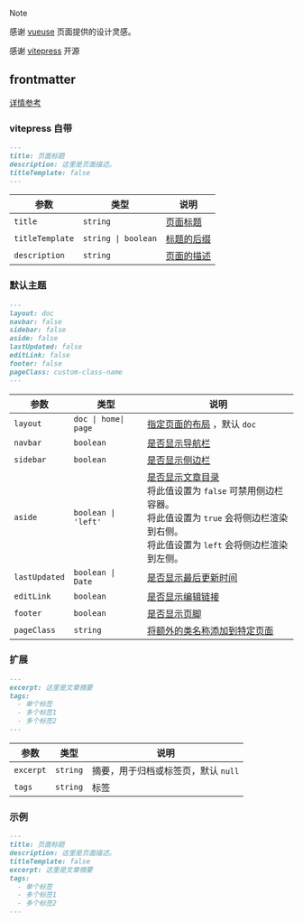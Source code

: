 > [!NOTE]
>
> 感谢 [vueuse](https://vueuse.org/functions.html) 页面提供的设计灵感。
>
> 感谢 [vitepress](https://vitepress.dev/zh/) 开源

## frontmatter

[详情参考](https://vitepress.dev/zh/reference/frontmatter-config)

### vitepress 自带

``` markdown
---
title: 页面标题
description: 这里是页面描述。
titleTemplate: false
---
```

| 参数              | 类型                  | 说明                                                                           |
|-----------------|---------------------|------------------------------------------------------------------------------|
| `title`         | `string`            | [页面标题](https://vitepress.dev/zh/reference/frontmatter-config#title)          |
| `titleTemplate` | `string \| boolean` | [标题的后缀](https://vitepress.dev/zh/reference/frontmatter-config#titletemplate) |
| `description`   | `string`            | [页面的描述](https://vitepress.dev/zh/reference/frontmatter-config#description)   |

### 默认主题

``` markdown
---
layout: doc
navbar: false
sidebar: false
aside: false
lastUpdated: false
editLink: false
footer: false
pageClass: custom-class-name
---
```

| 参数            | 类型                   | 说明                                                                                                                                                                     |
|---------------|----------------------|------------------------------------------------------------------------------------------------------------------------------------------------------------------------|
| `layout`      | `doc \| home\| page` | [指定页面的布局](https://vitepress.dev/zh/reference/frontmatter-config#layout)  ，默认 `doc`                                                                                     |
| `navbar`      | `boolean`            | [是否显示导航栏](https://vitepress.dev/zh/reference/frontmatter-config#navbar)                                                                                                |
| `sidebar`     | `boolean`            | [是否显示侧边栏](https://vitepress.dev/zh/reference/frontmatter-config#sidebar)                                                                                               |
| `aside`       | `boolean \| 'left'`  | [是否显示文章目录](https://vitepress.dev/zh/reference/frontmatter-config#aside)     <br>  将此值设置为 `false` 可禁用侧边栏容器。<br> 将此值设置为 `true` 会将侧边栏渲染到右侧。<br> 将此值设置为 `left` 会将侧边栏渲染到左侧。 |
| `lastUpdated` | `boolean \| Date`    | [是否显示最后更新时间](https://vitepress.dev/zh/reference/frontmatter-config#lastupdated)                                                                                        |
| `editLink`    | `boolean`            | [是否显示编辑链接](https://vitepress.dev/zh/reference/frontmatter-config#editlink)                                                                                             |
| `footer`      | `boolean`            | [是否显示页脚](https://vitepress.dev/zh/reference/frontmatter-config#footer)                                                                                                 |
| `pageClass`   | `string`             | [将额外的类名称添加到特定页面](https://vitepress.dev/zh/reference/frontmatter-config#pageclass)                                                                                      |

### 扩展

``` markdown
---
excerpt: 这里是文章摘要
tags: 
  - 单个标签
  - 多个标签1
  - 多个标签2
---
```

| 参数      | 类型     | 说明                                |
| --------- | -------- | ----------------------------------- |
| `excerpt` | `string` | 摘要，用于归档或标签页，默认 `null` |
| `tags`    | `string` | 标签                                |

### 示例

``` markdown
---
title: 页面标题
description: 这里是页面描述。
titleTemplate: false
excerpt: 这里是文章摘要
tags: 
  - 单个标签
  - 多个标签1
  - 多个标签2
---
```

